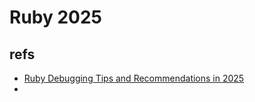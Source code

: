 # Ruby 2025

## refs

- [Ruby Debugging Tips and Recommendations in 2025](https://railsatscale.com/2025-03-14-ruby-debugging-tips-and-recommendations-2025/)
- 